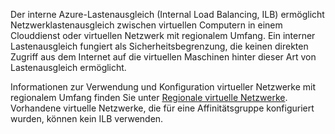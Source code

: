 
Der interne Azure-Lastenausgleich (Internal Load Balancing, ILB) ermöglicht Netzwerklastenausgleich zwischen virtuellen Computern in einem Clouddienst oder virtuellen Netzwerk mit regionalem Umfang. Ein interner Lastenausgleich fungiert als Sicherheitsbegrenzung, die keinen direkten Zugriff aus dem Internet auf die virtuellen Maschinen hinter dieser Art von Lastenausgleich ermöglicht.

Informationen zur Verwendung und Konfiguration virtueller Netzwerke mit regionalem Umfang finden Sie unter [Regionale virtuelle Netzwerke](../articles/virtual-networks-migrate-to-regional-vnet.md). Vorhandene virtuelle Netzwerke, die für eine Affinitätsgruppe konfiguriert wurden, können kein ILB verwenden.

<!---HONumber=AcomDC_0224_2016-->